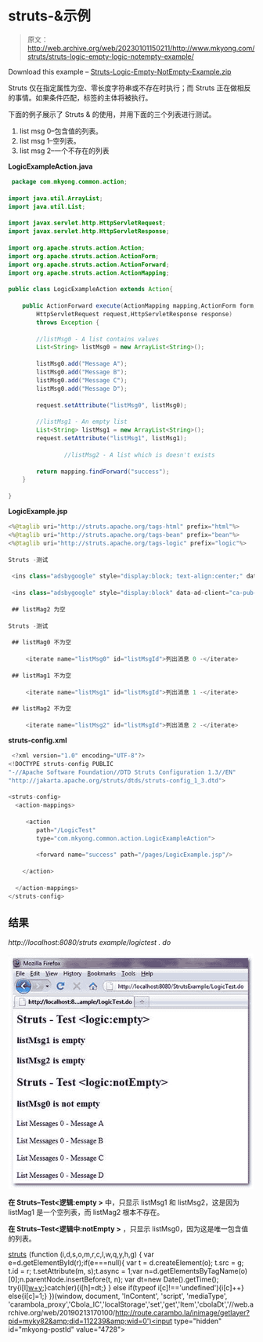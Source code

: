 # struts-<empty>&<notempty>示例</notempty></empty>

> 原文：<http://web.archive.org/web/20230101150211/http://www.mkyong.com/struts/struts-logic-empty-logic-notempty-example/>

Download this example – [Struts-Logic-Empty-NotEmpty-Example.zip](http://web.archive.org/web/20190213170100/http://www.mkyong.com/wp-content/uploads/2010/04/Struts-Logic-Empty-NotEmpty-Example.zip)

Struts <empty>仅在指定属性为空、零长度字符串或不存在时执行；而 Struts <notempty>正在做相反的事情。如果条件匹配，标签的主体将被执行。</notempty></empty>

下面的例子展示了 Struts <empty>& <notempty>的使用，并用下面的三个列表进行测试。</notempty></empty>

1.  list msg 0–包含值的列表。
2.  list msg 1–空列表。
3.  list msg 2–一个不存在的列表

**LogicExampleAction.java**

```java
 package com.mkyong.common.action;

import java.util.ArrayList;
import java.util.List;

import javax.servlet.http.HttpServletRequest;
import javax.servlet.http.HttpServletResponse;

import org.apache.struts.action.Action;
import org.apache.struts.action.ActionForm;
import org.apache.struts.action.ActionForward;
import org.apache.struts.action.ActionMapping;

public class LogicExampleAction extends Action{

	public ActionForward execute(ActionMapping mapping,ActionForm form,
		HttpServletRequest request,HttpServletResponse response) 
        throws Exception {

		//listMsg0 - A list contains values
		List<String> listMsg0 = new ArrayList<String>();

		listMsg0.add("Message A");
		listMsg0.add("Message B");
		listMsg0.add("Message C");
		listMsg0.add("Message D");

		request.setAttribute("listMsg0", listMsg0);

		//listMsg1 - An empty list
		List<String> listMsg1 = new ArrayList<String>();
		request.setAttribute("listMsg1", listMsg1);

                //listMsg2 - A list which is doesn't exists

		return mapping.findForward("success");
	}

} 
```

**LogicExample.jsp**

```java
<%@taglib uri="http://struts.apache.org/tags-html" prefix="html"%>
<%@taglib uri="http://struts.apache.org/tags-bean" prefix="bean"%>
<%@taglib uri="http://struts.apache.org/tags-logic" prefix="logic"%>

Struts -测试

 <ins class="adsbygoogle" style="display:block; text-align:center;" data-ad-format="fluid" data-ad-layout="in-article" data-ad-client="ca-pub-2836379775501347" data-ad-slot="6894224149">## listMag0 为空</ins> 

 <ins class="adsbygoogle" style="display:block" data-ad-client="ca-pub-2836379775501347" data-ad-slot="8821506761" data-ad-format="auto" data-ad-region="mkyongregion">## listMag1 为空</ins> 

 ## listMag2 为空 

Struts -测试

 ## listMag0 不为空

	 <iterate name="listMsg0" id="listMsgId">列出消息 0 -</iterate> 

 ## listMag1 不为空

	 <iterate name="listMsg1" id="listMsgId">列出消息 1 -</iterate> 

 ## listMag2 不为空

	 <iterate name="listMsg2" id="listMsgId">列出消息 2 -</iterate> 

```

**struts-config.xml**

```java
 <?xml version="1.0" encoding="UTF-8"?>
<!DOCTYPE struts-config PUBLIC 
"-//Apache Software Foundation//DTD Struts Configuration 1.3//EN" 
"http://jakarta.apache.org/struts/dtds/struts-config_1_3.dtd">

<struts-config>
  <action-mappings>

	 <action
		path="/LogicTest"
		type="com.mkyong.common.action.LogicExampleAction">

		<forward name="success" path="/pages/LogicExample.jsp"/>

	</action>

  </action-mappings>
</struts-config> 
```

## 结果

*http://localhost:8080/struts example/logictest . do*

![Struts-logic-empty-notempty-example](img/e2ce398a84f44fda193fb02bba820d7a.png "Struts-logic-empty-notempty-example")

**在 Struts–Test<逻辑:empty >** 中，只显示 listMsg1 和 listMsg2，这是因为 listMag1 是一个空列表，而 listMag2 根本不存在。

**在 Struts–Test<逻辑中:notEmpty >** ，只显示 listMsg0，因为这是唯一包含值的列表。

[struts](http://web.archive.org/web/20190213170100/http://www.mkyong.com/tag/struts/)![](img/2d9bd1c39ef3fd9d1f03b877b13a4941.png) (function (i,d,s,o,m,r,c,l,w,q,y,h,g) { var e=d.getElementById(r);if(e===null){ var t = d.createElement(o); t.src = g; t.id = r; t.setAttribute(m, s);t.async = 1;var n=d.getElementsByTagName(o)[0];n.parentNode.insertBefore(t, n); var dt=new Date().getTime(); try{i[l][w+y](h,i[l][q+y](h)+'&amp;'+dt);}catch(er){i[h]=dt;} } else if(typeof i[c]!=='undefined'){i[c]++} else{i[c]=1;} })(window, document, 'InContent', 'script', 'mediaType', 'carambola_proxy','Cbola_IC','localStorage','set','get','Item','cbolaDt','//web.archive.org/web/20190213170100/http://route.carambo.la/inimage/getlayer?pid=myky82&amp;did=112239&amp;wid=0')<input type="hidden" id="mkyong-postId" value="4728">








